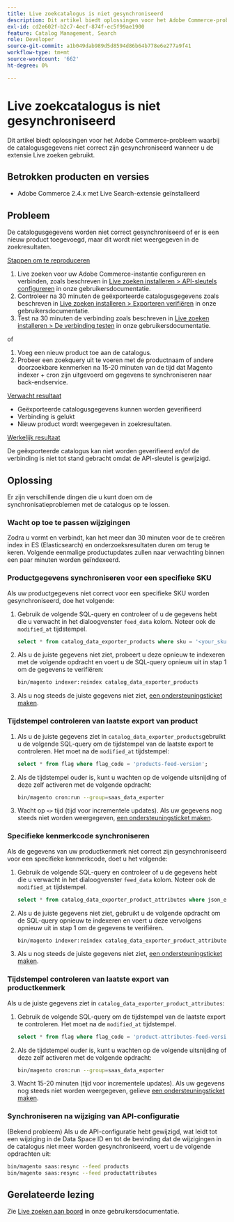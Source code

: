 ```yaml
---
title: Live zoekcatalogus is niet gesynchroniseerd
description: Dit artikel biedt oplossingen voor het Adobe Commerce-probleem waarbij de catalogusgegevens niet correct zijn gesynchroniseerd wanneer u de extensie Live zoeken gebruikt.
exl-id: cd2e602f-b2c7-4ecf-874f-ec5f99ae1900
feature: Catalog Management, Search
role: Developer
source-git-commit: a1b049dab989d5d8594d86b64b778e6e277a9f41
workflow-type: tm+mt
source-wordcount: '662'
ht-degree: 0%

---
```


# Live zoekcatalogus is niet gesynchroniseerd

Dit artikel biedt oplossingen voor het Adobe Commerce-probleem waarbij de catalogusgegevens niet correct zijn gesynchroniseerd wanneer u de extensie Live zoeken gebruikt.

## Betrokken producten en versies

* Adobe Commerce 2.4.x met Live Search-extensie geïnstalleerd

## Probleem

De catalogusgegevens worden niet correct gesynchroniseerd of er is een nieuw product toegevoegd, maar dit wordt niet weergegeven in de zoekresultaten.

<u>Stappen om te reproduceren</u>

1. Live zoeken voor uw Adobe Commerce-instantie configureren en verbinden, zoals beschreven in [Live zoeken installeren > API-sleutels configureren](https://experienceleague.adobe.com/docs/commerce-merchant-services/live-search/onboard/install.html#configure-api-keys) in onze gebruikersdocumentatie.
1. Controleer na 30 minuten de geëxporteerde catalogusgegevens zoals beschreven in [Live zoeken installeren > Exporteren verifiëren](https://experienceleague.adobe.com/docs/commerce-merchant-services/live-search/onboard/install.html#verify-export) in onze gebruikersdocumentatie.
1. Test na 30 minuten de verbinding zoals beschreven in [Live zoeken installeren > De verbinding testen](https://experienceleague.adobe.com/docs/commerce-merchant-services/live-search/onboard/install.html#test-connection) in onze gebruikersdocumentatie.

of

1. Voeg een nieuw product toe aan de catalogus.
1. Probeer een zoekquery uit te voeren met de productnaam of andere doorzoekbare kenmerken na 15-20 minuten van de tijd dat Magento indexer + cron zijn uitgevoerd om gegevens te synchroniseren naar back-endservice.

<u>Verwacht resultaat</u>

* Geëxporteerde catalogusgegevens kunnen worden geverifieerd
* Verbinding is gelukt
* Nieuw product wordt weergegeven in zoekresultaten.

<u>Werkelijk resultaat</u>

De geëxporteerde catalogus kan niet worden geverifieerd en/of de verbinding is niet tot stand gebracht omdat de API-sleutel is gewijzigd.

## Oplossing

Er zijn verschillende dingen die u kunt doen om de synchronisatieproblemen met de catalogus op te lossen.

### Wacht op toe te passen wijzigingen

Zodra u vormt en verbindt, kan het meer dan 30 minuten voor de te creëren index in ES (Elasticsearch) en onderzoeksresultaten duren om terug te keren. Volgende eenmalige productupdates zullen naar verwachting binnen een paar minuten worden geïndexeerd.

### Productgegevens synchroniseren voor een specifieke SKU

Als uw productgegevens niet correct voor een specifieke SKU worden gesynchroniseerd, doe het volgende:

1. Gebruik de volgende SQL-query en controleer of u de gegevens hebt die u verwacht in het dialoogvenster `feed_data` kolom. Noteer ook de `modified_at` tijdstempel.

   ```sql
   select * from catalog_data_exporter_products where sku = '<your_sku>' and store_view_code = '<your_ store_view_code>';
   ```

1. Als u de juiste gegevens niet ziet, probeert u deze opnieuw te indexeren met de volgende opdracht en voert u de SQL-query opnieuw uit in stap 1 om de gegevens te verifiëren:

   ```bash
   bin/magento indexer:reindex catalog_data_exporter_products
   ```

1. Als u nog steeds de juiste gegevens niet ziet, [een ondersteuningsticket maken](/help/help-center-guide/help-center/magento-help-center-user-guide.md#submit-ticket).

### Tijdstempel controleren van laatste export van product

1. Als u de juiste gegevens ziet in `catalog_data_exporter_products`gebruikt u de volgende SQL-query om de tijdstempel van de laatste export te controleren. Het moet na de `modified_at` tijdstempel:

   ```sql
   select * from flag where flag_code = 'products-feed-version';
   ```

1. Als de tijdstempel ouder is, kunt u wachten op de volgende uitsnijding of deze zelf activeren met de volgende opdracht:

   ```bash
   bin/magento cron:run --group=saas_data_exporter
   ```

1. Wacht op `<>` tijd (tijd voor incrementele updates). Als uw gegevens nog steeds niet worden weergegeven, [een ondersteuningsticket maken](/help/help-center-guide/help-center/magento-help-center-user-guide.md#submit-ticket).

### Specifieke kenmerkcode synchroniseren

Als de gegevens van uw productkenmerk niet correct zijn gesynchroniseerd voor een specifieke kenmerkcode, doet u het volgende:

1. Gebruik de volgende SQL-query en controleer of u de gegevens hebt die u verwacht in het dialoogvenster `feed_data` kolom. Noteer ook de `modified_at` tijdstempel.

   ```sql
   select * from catalog_data_exporter_product_attributes where json_extract(feed_data, '$.attributeCode') = '<your_attribute_code>' and store_view_code = '<your_ store_view_code>';
   ```

1. Als u de juiste gegevens niet ziet, gebruikt u de volgende opdracht om de SQL-query opnieuw te indexeren en voert u deze vervolgens opnieuw uit in stap 1 om de gegevens te verifiëren.

   ```bash
   bin/magento indexer:reindex catalog_data_exporter_product_attributes
   ```

1. Als u nog steeds de juiste gegevens niet ziet, [een ondersteuningsticket maken](/help/help-center-guide/help-center/magento-help-center-user-guide.md#submit-ticket).

### Tijdstempel controleren van laatste export van productkenmerk

Als u de juiste gegevens ziet in `catalog_data_exporter_product_attributes`:

1. Gebruik de volgende SQL-query om de tijdstempel van de laatste export te controleren. Het moet na de `modified_at` tijdstempel.

   ```sql
   select * from flag where flag_code = 'product-attributes-feed-version';
   ```

1. Als de tijdstempel ouder is, kunt u wachten op de volgende uitsnijding of deze zelf activeren met de volgende opdracht:

   ```bash
   bin/magento cron:run --group=saas_data_exporter
   ```

1. Wacht 15-20 minuten (tijd voor incrementele updates). Als uw gegevens nog steeds niet worden weergegeven, gelieve [een ondersteuningsticket maken](/help/help-center-guide/help-center/magento-help-center-user-guide.md#submit-ticket).

### Synchroniseren na wijziging van API-configuratie

(Bekend probleem) Als u de API-configuratie hebt gewijzigd, wat leidt tot een wijziging in de Data Space ID en tot de bevinding dat de wijzigingen in de catalogus niet meer worden gesynchroniseerd, voert u de volgende opdrachten uit:

```bash
bin/magento saas:resync --feed products
bin/magento saas:resync --feed productattributes
```

## Gerelateerde lezing

Zie [Live zoeken aan boord](https://experienceleague.adobe.com/docs/commerce-merchant-services/live-search/onboard/onboarding-overview.html) in onze gebruikersdocumentatie.
